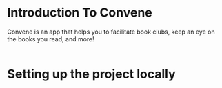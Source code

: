 # Introduction To Convene 
Convene is an app that helps you to facilitate book clubs, keep an eye on the books you read, and more!  <br />  <br /> 
# Setting up the project locally
